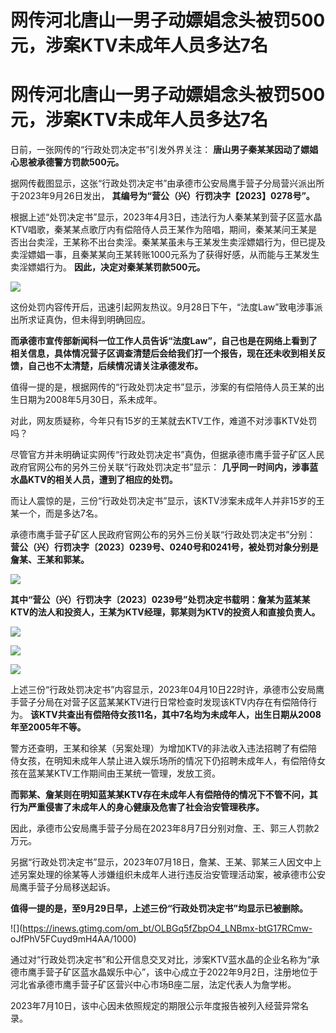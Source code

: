 # 网传河北唐山一男子动嫖娼念头被罚500元，涉案KTV未成年人员多达7名

# 网传河北唐山一男子动嫖娼念头被罚500元，涉案KTV未成年人员多达7名

日前，一张网传的“行政处罚决定书”引发外界关注： **唐山男子秦某某因动了嫖娼心思被承德警方罚款500元。**

据网传截图显示，这张“行政处罚决定书”由承德市公安局鹰手营子分局营兴派出所于2023年9月26日发出，
**其编号为“营公（兴）行罚决字【2023】0278号”。**

根据上述“处罚决定书”显示，2023年4月3日，违法行为人秦某某到营子区蓝水晶KTV唱歌，秦某某点歌厅内有偿陪侍人员王某作为陪唱，期间，秦某某问王某是否出台卖淫，王某称不出台卖淫。秦某某虽未与王某发生卖淫嫖娼行为，但已提及卖淫嫖娼一事，且秦某某向王某转账1000元系为了获得好感，从而能与王某发生卖淫嫖娼行为。
**因此，决定对秦某某罚款500元。**

![](https://inews.gtimg.com/om_bt/Oh6hCjBZDZ71O30a5QZLCO5uZbaQMOlBw3LoBrWFkRktkAA/1000)

这份处罚内容传开后，迅速引起网友热议。9月28日下午，“法度Law”致电涉事派出所求证真伪，但未得到明确回应。

**而承德市宣传部新闻科一位工作人员告诉“法度Law”，自己也是在网络上看到了相关信息，具体情况营子区调查清楚后会给我们打一个报告，现在还未收到相关反馈，自己也不太清楚，后续情况请关注承德发布。**

值得一提的是，根据网传的“行政处罚决定书”显示，涉案的有偿陪侍人员王某的出生日期为2008年5月30日，系未成年。

对此，网友质疑称，今年只有15岁的王某就去KTV工作，难道不对涉事KTV处罚吗？

尽管官方并未明确证实网传“行政处罚决定书”真伪，但据承德市鹰手营子矿区人民政府官网公布的另外三份关联“行政处罚决定书”显示：
**几乎同一时间内，涉事蓝水晶KTV的相关人员，遭到了相应的处罚。**

而让人震惊的是，三份“行政处罚决定书”显示，该KTV涉案未成年人并非15岁的王某一个，而是多达7名。

承德市鹰手营子矿区人民政府官网公布的另外三份关联“行政处罚决定书”分别：
**营公（兴）行罚决字〔2023〕0239号、0240号和0241号，被处罚对象分别是詹某、王某和郭某。**

![](https://inews.gtimg.com/om_bt/ONfunIXGJx_SftKPZvCGv0TeqJxWNssBHyeYKznuDlWN4AA/0)

**其中“营公（兴）行罚决字〔2023〕0239号”处罚决定书载明：詹某为蓝某某KTV的法人和投资人，王某为KTV经理，郭某则为KTV的投资人和直接负责人。**

![](https://inews.gtimg.com/om_bt/OmCiVnNOsjftvhr_CCvaXIT9m4DI0nC5jUJ1qV3Wpwuq8AA/1000)

![](https://inews.gtimg.com/om_bt/Ozfz1jXEhsEsWMkUGpvcHixgVgyUBnd1vKeV5U9f3RvIMAA/1000)

![](https://inews.gtimg.com/om_bt/O737H5R3QEf2l869saYAV3WvJMr7J7RO_koct2Dj3nz1sAA/1000)

上述三份“行政处罚决定书”内容显示，2023年04月10日22时许，承德市公安局鹰手营子分局在对营子区蓝某某KTV进行日常检查时发现该KTV内存在有偿陪侍行为。
**该KTV共查出有偿陪侍女孩11名，其中7名均为未成年人，出生日期从2008年至2005年不等。**

警方还查明，王某和徐某（另案处理）为增加KTV的非法收入违法招聘了有偿陪侍女孩，在明知未成年人禁止进入娱乐场所的情况下仍招聘未成年人，有偿陪侍女孩在蓝某某KTV工作期间由王某统一管理，发放工资。

**而郭某、詹某则在明知蓝某某KTV存在未成年人有偿陪侍的情况下不管不问，其行为严重侵害了未成年人的身心健康及危害了社会治安管理秩序。**

因此，承德市公安局鹰手营子分局在2023年8月7日分别对詹、王、郭三人罚款2万元。

另据“行政处罚决定书”显示，2023年07月18日，詹某、王某、郭某三人因文中上述另案处理的徐某等人涉嫌组织未成年人进行违反治安管理活动案，被承德市公安局鹰手营子分局移送起诉。

**值得一提的是，至9月29日早，上述三份“行政处罚决定书”均显示已被删除。**

![](https://inews.gtimg.com/om_bt/OLBGq5fZbpO4_LNBmx-btG17RCmw-
oJfPhV5FCuyd9mH4AA/1000)

通过对“行政处罚决定书”和公开信息交叉对比，涉案KTV蓝水晶的企业名称为“承德市鹰手营子矿区蓝水晶娱乐中心”，该中心成立于2022年9月2日，注册地位于河北省承德市鹰手营子矿区营兴中心市场B座二层，法定代表人为詹学彬。

2023年7月10日，该中心因未依照规定的期限公示年度报告被列入经营异常名录。

